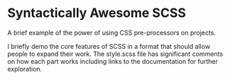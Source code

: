 Syntactically Awesome SCSS
====================

A brief example of the power of using CSS pre-processors on projects.

I briefly demo the core features of SCSS in a format that should allow people to expand their work. The style.scss file has significant comments on how each part works including links to the documentation for further exploration. 
